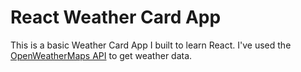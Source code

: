 # React Weather Card App
This is a basic Weather Card App I built to learn React. I've used the [OpenWeatherMaps API](https://openweathermap.org/api) to get weather data.
